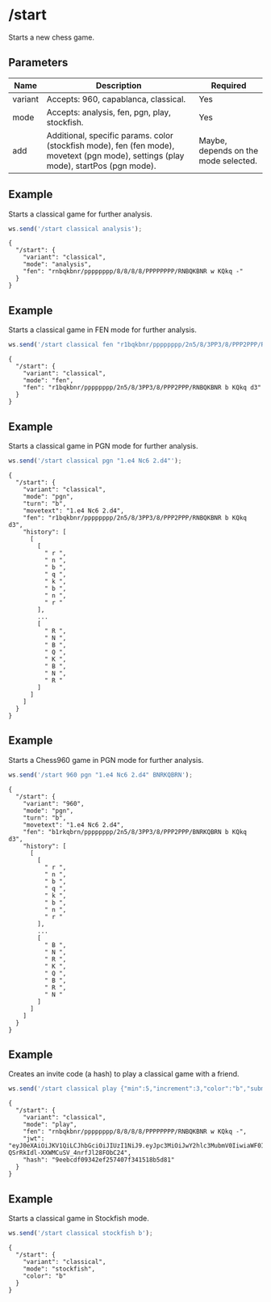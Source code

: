 # /start

Starts a new chess game.

## Parameters

| Name | Description | Required |
| ---- | ----------- | -------- |
| variant | Accepts: 960, capablanca, classical. | Yes |
| mode | Accepts: analysis, fen, pgn, play, stockfish. | Yes |
| add | Additional, specific params. color (stockfish mode), fen (fen mode), movetext (pgn mode), settings (play mode), startPos (pgn mode). | Maybe, depends on the mode selected. |

## Example

Starts a classical game for further analysis.

```js
ws.send('/start classical analysis');
```

```text
{
  "/start": {
    "variant": "classical",
    "mode": "analysis",
    "fen": "rnbqkbnr/pppppppp/8/8/8/8/PPPPPPPP/RNBQKBNR w KQkq -"
  }
}
```

## Example

Starts a classical game in FEN mode for further analysis.

```js
ws.send('/start classical fen "r1bqkbnr/pppppppp/2n5/8/3PP3/8/PPP2PPP/RNBQKBNR b KQkq d3"');
```

```text
{
  "/start": {
    "variant": "classical",
    "mode": "fen",
    "fen": "r1bqkbnr/pppppppp/2n5/8/3PP3/8/PPP2PPP/RNBQKBNR b KQkq d3"
  }
}
```

## Example

Starts a classical game in PGN mode for further analysis.

```js
ws.send('/start classical pgn "1.e4 Nc6 2.d4"');
```

```text
{
  "/start": {
    "variant": "classical",
    "mode": "pgn",
    "turn": "b",
    "movetext": "1.e4 Nc6 2.d4",
    "fen": "r1bqkbnr/pppppppp/2n5/8/3PP3/8/PPP2PPP/RNBQKBNR b KQkq d3",
    "history": [
      [
        [
          " r ",
          " n ",
          " b ",
          " q ",
          " k ",
          " b ",
          " n ",
          " r "
        ],
        ...
        [
          " R ",
          " N ",
          " B ",
          " Q ",
          " K ",
          " B ",
          " N ",
          " R "
        ]
      ]
    ]
  }
}
```

## Example

Starts a Chess960 game in PGN mode for further analysis.

```js
ws.send('/start 960 pgn "1.e4 Nc6 2.d4" BNRKQBRN');
```

```text
{
  "/start": {
    "variant": "960",
    "mode": "pgn",
    "turn": "b",
    "movetext": "1.e4 Nc6 2.d4",
    "fen": "b1rkqbrn/pppppppp/2n5/8/3PP3/8/PPP2PPP/BNRKQBRN b KQkq d3",
    "history": [
      [
        [
          " r ",
          " n ",
          " b ",
          " q ",
          " k ",
          " b ",
          " n ",
          " r "
        ],
        ...
        [
          " B ",
          " N ",
          " R ",
          " K ",
          " Q ",
          " B ",
          " R ",
          " N "
        ]
      ]
    ]
  }
}
```

## Example

Creates an invite code (a hash) to play a classical game with a friend.

```js
ws.send('/start classical play {"min":5,"increment":3,"color":"b","submode":"friend"}');
```

```text
{
  "/start": {
    "variant": "classical",
    "mode": "play",
    "fen": "rnbqkbnr/pppppppp/8/8/8/8/PPPPPPPP/RNBQKBNR w KQkq -",
    "jwt": "eyJ0eXAiOiJKV1QiLCJhbGciOiJIUzI1NiJ9.eyJpc3MiOiJwY2hlc3MubmV0IiwiaWF0IjoxNjc2NzYwNTgxLCJleHAiOjE2NzY3NjQxODEsInZhcmlhbnQiOiJjbGFzc2ljYWwiLCJzdWJtb2RlIjoiZnJpZW5kIiwiY29sb3IiOiJiIiwibWluIjo1LCJpbmNyZW1lbnQiOjMsImZlbiI6InJuYnFrYm5yXC9wcHBwcHBwcFwvOFwvOFwvOFwvOFwvUFBQUFBQUFBcL1JOQlFLQk5SIHcgS1FrcSAtIn0.jbVZGSaD9Q-QSrRkIdl-XXWMCuSV_4nrfJl28FObC24",
    "hash": "9eebcdf09342ef257407f341518b5d81"
  }
}
```

## Example

Starts a classical game in Stockfish mode.

```js
ws.send('/start classical stockfish b');
```

```text
{
  "/start": {
    "variant": "classical",
    "mode": "stockfish",
    "color": "b"
  }
}
```
